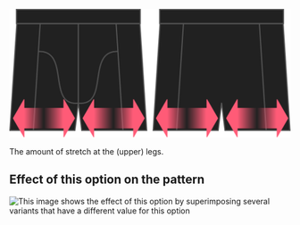 ![The leg stretch option on Bruce](./legstretch.svg)

The amount of stretch at the (upper) legs.

## Effect of this option on the pattern

![This image shows the effect of this option by superimposing several variants that have a different value for this option](bruce\_legstretch\_sample.svg "Effect of this option on the pattern")
